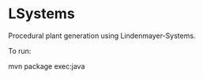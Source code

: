 LSystems
========

Procedural plant generation using Lindenmayer-Systems.

To run:

mvn package exec:java
